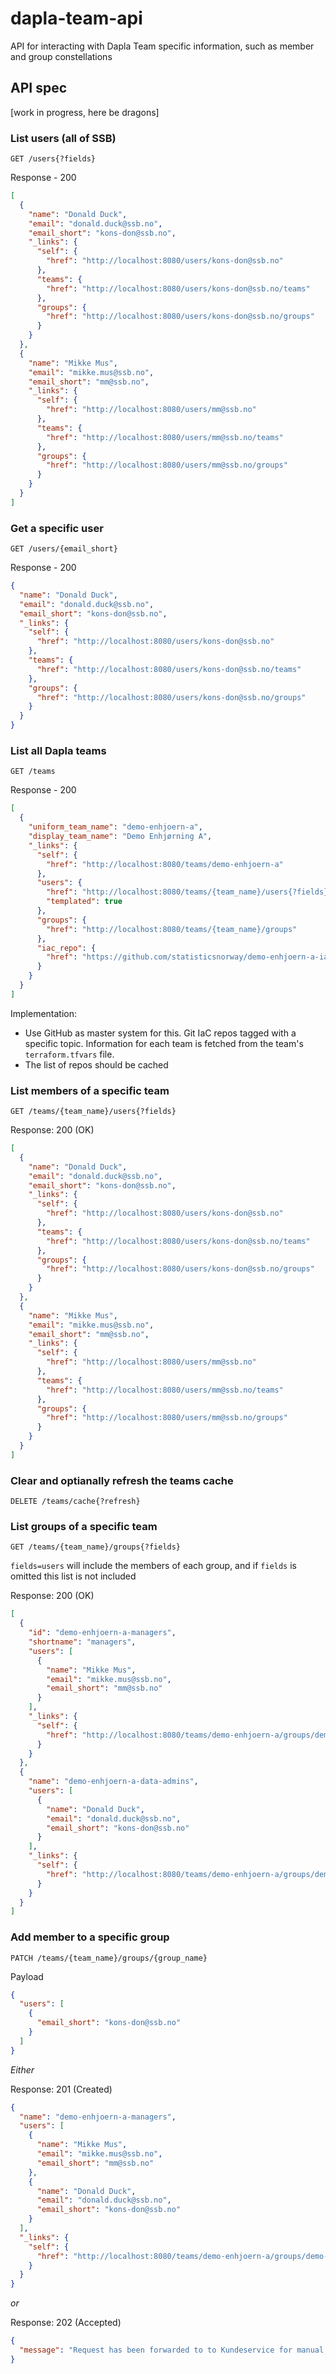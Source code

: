 # dapla-team-api
API for interacting with Dapla Team specific information, such as member and group constellations


## API spec

[work in progress, here be dragons]

### List users (all of SSB)

```
GET /users{?fields}
```
Response - 200
```json
[
  {
    "name": "Donald Duck",
    "email": "donald.duck@ssb.no",
    "email_short": "kons-don@ssb.no",
    "_links": {
      "self": {
        "href": "http://localhost:8080/users/kons-don@ssb.no"
      },
      "teams": {
        "href": "http://localhost:8080/users/kons-don@ssb.no/teams"
      },
      "groups": {
        "href": "http://localhost:8080/users/kons-don@ssb.no/groups"
      }
    }
  },
  {
    "name": "Mikke Mus",
    "email": "mikke.mus@ssb.no",
    "email_short": "mm@ssb.no",
    "_links": {
      "self": {
        "href": "http://localhost:8080/users/mm@ssb.no"
      },
      "teams": {
        "href": "http://localhost:8080/users/mm@ssb.no/teams"
      },
      "groups": {
        "href": "http://localhost:8080/users/mm@ssb.no/groups"
      }
    }
  }
]
```

### Get a specific user

```
GET /users/{email_short}
```
Response - 200
```json
{
  "name": "Donald Duck",
  "email": "donald.duck@ssb.no",
  "email_short": "kons-don@ssb.no",
  "_links": {
    "self": {
      "href": "http://localhost:8080/users/kons-don@ssb.no"
    },
    "teams": {
      "href": "http://localhost:8080/users/kons-don@ssb.no/teams"
    },
    "groups": {
      "href": "http://localhost:8080/users/kons-don@ssb.no/groups"
    }
  }
}
```

### List all Dapla teams

```
GET /teams
```
Response - 200
```json
[
  {
    "uniform_team_name": "demo-enhjoern-a",
    "display_team_name": "Demo Enhjørning A",
    "_links": {
      "self": {
        "href": "http://localhost:8080/teams/demo-enhjoern-a"
      },
      "users": {
        "href": "http://localhost:8080/teams/{team_name}/users{?fields}",
        "templated": true
      },
      "groups": {
        "href": "http://localhost:8080/teams/{team_name}/groups"
      },
      "iac_repo": {
        "href": "https://github.com/statisticsnorway/demo-enhjoern-a-iac"
      }
    }
  }
]
```

Implementation:
* Use GitHub as master system for this. Git IaC repos tagged with a specific topic. Information for each team
is fetched from the team's `terraform.tfvars` file.
* The list of repos should be cached

### List members of a specific team

```
GET /teams/{team_name}/users{?fields}
```
Response: 200 (OK)
```json
[
  {
    "name": "Donald Duck",
    "email": "donald.duck@ssb.no",
    "email_short": "kons-don@ssb.no",
    "_links": {
      "self": {
        "href": "http://localhost:8080/users/kons-don@ssb.no"
      },
      "teams": {
        "href": "http://localhost:8080/users/kons-don@ssb.no/teams"
      },
      "groups": {
        "href": "http://localhost:8080/users/kons-don@ssb.no/groups"
      }
    }
  },
  {
    "name": "Mikke Mus",
    "email": "mikke.mus@ssb.no",
    "email_short": "mm@ssb.no",
    "_links": {
      "self": {
        "href": "http://localhost:8080/users/mm@ssb.no"
      },
      "teams": {
        "href": "http://localhost:8080/users/mm@ssb.no/teams"
      },
      "groups": {
        "href": "http://localhost:8080/users/mm@ssb.no/groups"
      }
    }
  }
]
```

### Clear and optianally refresh the teams cache
```
DELETE /teams/cache{?refresh}
```

### List groups of a specific team

```
GET /teams/{team_name}/groups{?fields}
```
`fields=users` will include the members of each group, and if `fields` is omitted this list is not included

Response: 200 (OK)
```json
[
  {
    "id": "demo-enhjoern-a-managers",
    "shortname": "managers",
    "users": [
      {
        "name": "Mikke Mus",
        "email": "mikke.mus@ssb.no",
        "email_short": "mm@ssb.no"
      }
    ],
    "_links": {
      "self": {
        "href": "http://localhost:8080/teams/demo-enhjoern-a/groups/demo-enhjoern-a-managers"
      }
    }
  },
  {
    "name": "demo-enhjoern-a-data-admins",
    "users": [
      {
        "name": "Donald Duck",
        "email": "donald.duck@ssb.no",
        "email_short": "kons-don@ssb.no"
      }
    ],
    "_links": {
      "self": {
        "href": "http://localhost:8080/teams/demo-enhjoern-a/groups/demo-enhjoern-a-data-admins"
      }
    }
  }
]
```

### Add member to a specific group

```
PATCH /teams/{team_name}/groups/{group_name}
```

Payload
```json
{
  "users": [
    {
      "email_short": "kons-don@ssb.no"
    }
  ]
}
```

*Either* 

Response: 201 (Created)
```json
{
  "name": "demo-enhjoern-a-managers",
  "users": [
    {
      "name": "Mikke Mus",
      "email": "mikke.mus@ssb.no",
      "email_short": "mm@ssb.no"
    },
    {
      "name": "Donald Duck",
      "email": "donald.duck@ssb.no",
      "email_short": "kons-don@ssb.no"
    }
  ],
  "_links": {
    "self": {
      "href": "http://localhost:8080/teams/demo-enhjoern-a/groups/demo-enhjoern-a-managers"
    }
  }
}
```

*or*

Response: 202 (Accepted)

```json
{
  "message": "Request has been forwarded to to Kundeservice for manual processing. Patience you must have, my young Padawan"
}
```

